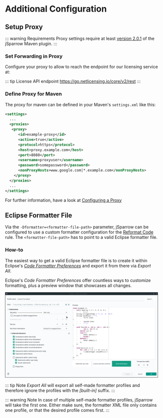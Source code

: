 # Additional Configuration

## Setup Proxy

::: warning Requirements
Proxy settings require at least [version 2.0.1](/maven/release-notes.html#_2-0-1) of the jSparrow Maven plugin.
:::

### Set Forwarding in Proxy

Configure your proxy to allow to reach the endpoint for our licensing service at:

::: tip License API endpoint
https://go.netlicensing.io/core/v2/rest
:::


### Define Proxy for Maven

The proxy for maven can be defined in your Maven's `settings.xml` like this:

```xml
<settings>
  ...
  <proxies>
   <proxy>
      <id>example-proxy</id>
      <active>true</active>
      <protocol>https</protocol>
      <host>proxy.example.com</host>
      <port>8080</port>
      <username>proxyuser</username>
      <password>somepassword</password>
      <nonProxyHosts>www.google.com|*.example.com</nonProxyHosts>
    </proxy>
  </proxies>
  ...
</settings>
```

For further information, have a look at [Configuring a Proxy](https://maven.apache.org/guides/mini/guide-proxies.html)

## Eclipse Formatter File

Via the `-Dformatter=<formatter-file-path>` parameter, jSparrow can be configured to use a custom formatter configuration for the [Reformat Code](/rules/code-formatter.html) rule. 
The `<formatter-file-path>` has to point to a valid Eclipse formatter file.  

### How-to

The easiest way to get a valid Eclipse formatter file is to create it within Eclipse's [_Code Formatter Preferences_](https://help.eclipse.org/2020-09/index.jsp?topic=%2Forg.eclipse.jdt.doc.user%2Freference%2Fpreferences%2Fjava%2Fcodestyle%2Fref-preferences-formatter.htm) and export it from there via _Export All_. 

Eclipse's _Code Formatter Preferences_ offer countless ways to customize formatting, plus a preview window that showcases all changes. 

[ ![Eclipse Formatter Preferences](/img/maven/eclipse-formatter-preferences.gif) ](/img/maven/eclipse-formatter-preferences.gif)

::: tip Note
_Export All_ will export all self-made formatter profiles and therefore ignore the profiles with the _\[built-in\]_ suffix. 
:::

::: warning Note
In case of multiple self-made formatter profiles, jSparrow will take the first one. Either make sure, the formatter XML file only contains one profile, or that the desired profile comes first. 
:::

